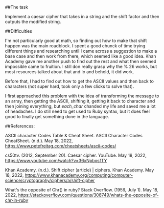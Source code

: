 ##The task

Implement a caesar cipher that takes in a string and the shift factor and then outputs the modified string.

##Difficulties

I'm not particularly good at math, so finding out how to make that shift happen was the main roadblock. I spent a good chunck of time trying different things and researching until I came across a suggestion to make a base case and then work from there, which seemed like a good idea. Khan Academy gave me another push to find out the rest and what then seemed impossible came to fruition. I still don really grasp why the % 26 works, but most resources talked about that and lo and behold, it did work.

Before that, I had to find out how to get the ASCII values and then back to characters (not super hard, took only a few clicks to solve that).

I first approached this problem with the idea of transforming the message to an array, then getting the ASCII, shifting it, getting it back to character and then joining everything, but _each_char_ chanded my life and saved me a lot of headaches. I do still need to get used to Ruby syntax, but it does feel good to finally get something done in the language.

##References:

ASCII character Codes Table &amp; Cheat Sheet. ASCII Character Codes CheatSheet. (n.d.). May 18, 2022, https://www.petefreitag.com/cheatsheets/ascii-codes/

cs50tv. (2012, September 20). Caesar cipher. YouTube. May 18, 2022, https://www.youtube.com/watch?v=36xNpbosfTY

Khan Academy. (n.d.). Shift cipher (article) | ciphers. Khan Academy. May 18, 2022, https://www.khanacademy.org/computing/computer-science/cryptography/ciphers/a/shift-cipher

What's the opposite of Chr() in ruby? Stack Overflow. (1956, July 1). May 18, 2022, https://stackoverflow.com/questions/308749/whats-the-opposite-of-chr-in-ruby
